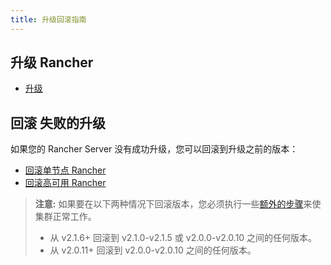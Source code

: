 ```yaml
---
title: 升级回滚指南
---
```


## 升级 Rancher

- [升级](/docs/upgrades/upgrades/_index)

## 回滚 失败的升级

如果您的 Rancher Server 没有成功升级，您可以回滚到升级之前的版本：

- [回滚单节点 Rancher](/docs/upgrades/rollbacks/single-node-rollbacks/_index)
- [回滚高可用 Rancher](/docs/upgrades/rollbacks/ha-server-rollbacks/_index)

> **注意:** 如果要在以下两种情况下回滚版本，您必须执行一些[额外的步骤](/docs/upgrades/rollbacks/_index)来使集群正常工作。
>
> - 从 v2.1.6+ 回滚到 v2.1.0-v2.1.5 或 v2.0.0-v2.0.10 之间的任何版本。
> - 从 v2.0.11+ 回滚到 v2.0.0-v2.0.10 之间的任何版本。
